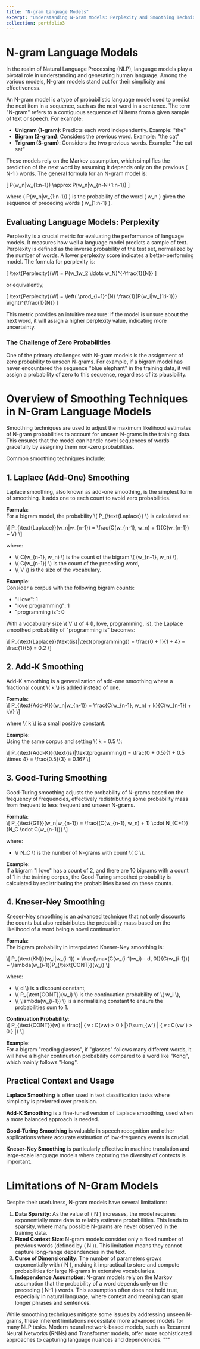 ```yaml
---
title: "N-gram Language Models"
excerpt: "Understanding N-Gram Models: Perplexity and Smoothing Techniques in Natural Language Processing"
collection: portfolio3
---
```


# N-gram Language Models

In the realm of Natural Language Processing (NLP), language models play a pivotal role in understanding and generating human language. Among the various models, N-gram models stand out for their simplicity and effectiveness. 

An N-gram model is a type of probabilistic language model used to predict the next item in a sequence, such as the next word in a sentence. The term "N-gram" refers to a contiguous sequence of N items from a given sample of text or speech. For example:

* **Unigram (1-gram)**: Predicts each word independently. Example: "the"
* **Bigram (2-gram)**: Considers the previous word. Example: "the cat"
* **Trigram (3-gram)**: Considers the two previous words. Example: "the cat sat"

These models rely on the Markov assumption, which simplifies the prediction of the next word by assuming it depends only on the previous \( N-1 \) words. The general formula for an N-gram model is:

\[ P(w_n|w_{1:n-1}) \approx P(w_n|w_{n-N+1:n-1}) \]

where \( P(w_n|w_{1:n-1}) \) is the probability of the word \( w_n \) given the sequence of preceding words \( w_{1:n-1} \).

## Evaluating Language Models: Perplexity

Perplexity is a crucial metric for evaluating the performance of language models. It measures how well a language model predicts a sample of text. Perplexity is defined as the inverse probability of the test set, normalized by the number of words. A lower perplexity score indicates a better-performing model. The formula for perplexity is:

\[ \text{Perplexity}(W) = P(w_1w_2 \ldots w_N)^{-\frac{1}{N}} \]

or equivalently,

\[ \text{Perplexity}(W) = \left( \prod_{i=1}^{N} \frac{1}{P(w_i|w_{1:i-1})} \right)^{\frac{1}{N}} \]

This metric provides an intuitive measure: if the model is unsure about the next word, it will assign a higher perplexity value, indicating more uncertainty.

### The Challenge of Zero Probabilities
One of the primary challenges with N-gram models is the assignment of zero probability to unseen N-grams. For example, if a bigram model has never encountered the sequence "blue elephant" in the training data, it will assign a probability of zero to this sequence, regardless of its plausibility.

# Overview of Smoothing Techniques in N-Gram Language Models

Smoothing techniques are used to adjust the maximum likelihood estimates of N-gram probabilities to account for unseen N-grams in the training data. This ensures that the model can handle novel sequences of words gracefully by assigning them non-zero probabilities.

Common smoothing techniques include:

## 1. Laplace (Add-One) Smoothing

Laplace smoothing, also known as add-one smoothing, is the simplest form of smoothing. It adds one to each count to avoid zero probabilities.

**Formula**:  
For a bigram model, the probability \\( P_{\text{Laplace}} \\) is calculated as:

\\[
P_{\text{Laplace}}(w_n|w_{n-1}) = \frac{C(w_{n-1}, w_n) + 1}{C(w_{n-1}) + V}
\\]

where:
- \\( C(w_{n-1}, w_n) \\) is the count of the bigram \\( (w_{n-1}, w_n) \\),
- \\( C(w_{n-1}) \\) is the count of the preceding word,
- \\( V \\) is the size of the vocabulary.

**Example**:  
Consider a corpus with the following bigram counts:
- "I love": 1
- "love programming": 1
- "programming is": 0

With a vocabulary size \\( V \\) of 4 (I, love, programming, is), the Laplace smoothed probability of "programming is" becomes:

\\[
P_{\text{Laplace}}(\text{is}|\text{programming}) = \frac{0 + 1}{1 + 4} = \frac{1}{5} = 0.2
\\]

## 2. Add-K Smoothing

Add-K smoothing is a generalization of add-one smoothing where a fractional count \\( k \\) is added instead of one.

**Formula**:  
\\[
P_{\text{Add-K}}(w_n|w_{n-1}) = \frac{C(w_{n-1}, w_n) + k}{C(w_{n-1}) + kV}
\\]

where \\( k \\) is a small positive constant.

**Example**:  
Using the same corpus and setting \\( k = 0.5 \\):

\\[
P_{\text{Add-K}}(\text{is}|\text{programming}) = \frac{0 + 0.5}{1 + 0.5 \times 4} = \frac{0.5}{3} = 0.167
\\]

## 3. Good-Turing Smoothing

Good-Turing smoothing adjusts the probability of N-grams based on the frequency of frequencies, effectively redistributing some probability mass from frequent to less frequent and unseen N-grams.

**Formula**:  
\\[
P_{\text{GT}}(w_n|w_{n-1}) = \frac{(C(w_{n-1}, w_n) + 1) \cdot N_{C+1}}{N_C \cdot C(w_{n-1})}
\\]

where:
- \\( N_C \\) is the number of N-grams with count \\( C \\).

**Example**:  
If a bigram "I love" has a count of 2, and there are 10 bigrams with a count of 1 in the training corpus, the Good-Turing smoothed probability is calculated by redistributing the probabilities based on these counts.

## 4. Kneser-Ney Smoothing

Kneser-Ney smoothing is an advanced technique that not only discounts the counts but also redistributes the probability mass based on the likelihood of a word being a novel continuation.

**Formula**:  
The bigram probability in interpolated Kneser-Ney smoothing is:

\\[
P_{\text{KN}}(w_i|w_{i-1}) = \frac{\max(C(w_{i-1}w_i) - d, 0)}{C(w_{i-1})} + \lambda(w_{i-1})P_{\text{CONT}}(w_i)
\\]

where:
- \\( d \\) is a discount constant,
- \\( P_{\text{CONT}}(w_i) \\) is the continuation probability of \\( w_i \\),
- \\( \lambda(w_{i-1}) \\) is a normalizing constant to ensure the probabilities sum to 1.

**Continuation Probability**:  
\\[
P_{\text{CONT}}(w) = \frac{| \{ v : C(vw) > 0 \} |}{\sum_{w'} | \{ v : C(vw') > 0 \} |}
\\]

**Example**:  
For a bigram "reading glasses", if "glasses" follows many different words, it will have a higher continuation probability compared to a word like "Kong", which mainly follows "Hong".

## Practical Context and Usage

**Laplace Smoothing** is often used in text classification tasks where simplicity is preferred over precision.

**Add-K Smoothing** is a fine-tuned version of Laplace smoothing, used when a more balanced approach is needed.

**Good-Turing Smoothing** is valuable in speech recognition and other applications where accurate estimation of low-frequency events is crucial.

**Kneser-Ney Smoothing** is particularly effective in machine translation and large-scale language models where capturing the diversity of contexts is important.

# Limitations of N-Gram Models

Despite their usefulness, N-gram models have several limitations:

1. **Data Sparsity**: As the value of \( N \) increases, the model requires exponentially more data to reliably estimate probabilities. This leads to sparsity, where many possible N-grams are never observed in the training data.
2. **Fixed Context Size**: N-gram models consider only a fixed number of previous words (defined by \( N \)). This limitation means they cannot capture long-range dependencies in the text.
3. **Curse of Dimensionality**: The number of parameters grows exponentially with \( N \), making it impractical to store and compute probabilities for large N-grams in extensive vocabularies.
4. **Independence Assumption**: N-gram models rely on the Markov assumption that the probability of a word depends only on the preceding \( N-1 \) words. This assumption often does not hold true, especially in natural language, where context and meaning can span longer phrases and sentences.

While smoothing techniques mitigate some issues by addressing unseen N-grams, these inherent limitations necessitate more advanced models for many NLP tasks. Modern neural network-based models, such as Recurrent Neural Networks (RNNs) and Transformer models, offer more sophisticated approaches to capturing language nuances and dependencies.
"""

